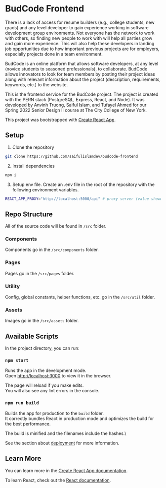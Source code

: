 # BudCode Frontend

There is a lack of access for resume builders (e.g., college students, new grads) and any level developer to gain experience working in software development group environments. Not everyone has the network to work with others, so finding new people to work with will help all parties grow and gain more experience. This will also help these developers in landing job opportunities due to how important previous projects are for employers, especially projects done in a team environment.

BudCode is an online platform that allows software developers, at any level (novice students to seasoned professionals), to collaborate. BudCode allows innovators to look for team members by posting their project ideas along with relevant information about the project (description, requirements, keywords, etc.) to the website.

This is the frontend service for the BudCode project. The project is created with the PERN stack (PostgreSQL, Express, React, and Node). It was developed by Anvinh Truong, Saiful Islam, and Tufayel Ahmed for our Spring 2022 Senior Design II course at The City College of New York.

This project was bootstrapped with [Create React App](https://github.com/facebook/create-react-app).

## Setup

1. Clone the repository

```bash
git clone https://github.com/saifulislamdev/budcode-frontend
```

2. Install dependencies

```bash
npm i
```

3. Setup env file.
   Create an .env file in the root of the repository with the following environment variables.

```bash
REACT_APP_PROXY="http://localhost:5000/api" # proxy server (value shown is default)
```

## Repo Structure

All of the source code will be found in `/src` folder.

### Components

Components go in the `/src/components` folder.

### Pages

Pages go in the `/src/pages` folder.

### Utility

Config, global constants, helper functions, etc. go in the `/src/util` folder.

### Assets

Images go in the `/src/assets` folder.

## Available Scripts

In the project directory, you can run:

### `npm start`

Runs the app in the development mode.\
Open [http://localhost:3000](http://localhost:3000) to view it in the browser.

The page will reload if you make edits.\
You will also see any lint errors in the console.

### `npm run build`

Builds the app for production to the `build` folder.\
It correctly bundles React in production mode and optimizes the build for the best performance.

The build is minified and the filenames include the hashes.\

See the section about [deployment](https://facebook.github.io/create-react-app/docs/deployment) for more information.

## Learn More

You can learn more in the [Create React App documentation](https://facebook.github.io/create-react-app/docs/getting-started).

To learn React, check out the [React documentation](https://reactjs.org/).
